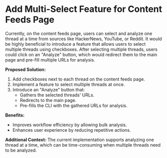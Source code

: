 # Add Multi-Select Feature for Content Feeds Page

Currently, on the content feeds page, users can select and analyze one thread at a time from sources like HackerNews, YouTube, or Reddit. It would be highly beneficial to introduce a feature that allows users to select multiple threads using checkboxes. After selecting multiple threads, users could click on an "Analyze" button, which would redirect them to the main page and pre-fill multiple URLs for analysis.

**Proposed Solution:**
1. Add checkboxes next to each thread on the content feeds page.
2. Implement a feature to select multiple threads at once.
3. Introduce an "Analyze" button that:
   - Gathers the selected threads' URLs.
   - Redirects to the main page.
   - Pre-fills the CLI with the gathered URLs for analysis.

**Benefits:**
- Improves workflow efficiency by allowing bulk analysis.
- Enhances user experience by reducing repetitive actions.

**Additional Context:**
The current implementation supports analyzing one thread at a time, which can be time-consuming when multiple threads need to be analyzed.